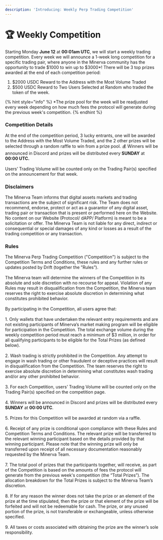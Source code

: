 ```yaml
---
description: 'Introducing: Weekly Perp Trading Competition'
---
```


# 🏆 Weekly Competition

Starting Monday **June 12** at **00:01am UTC**, we will start a weekly trading competition. Every week we will announce a 1-week long competition for a specific trading pair, where anyone in the Minerva community has the opportunity to trade $1000 to win up to $3000\*! There will be 3 top prizes awarded at the end of each competition period:

1. $2000 USDC Reward to the Address with the Most Volume Traded&#x20;
2. $500 USDC Reward to Two Users Selected at Random who traded the token of the week.

{% hint style="info" %}
\*The prize pool for the week will be readjusted every week depending on how much fees the protocol will generate during the previous week's competition.&#x20;
{% endhint %}

### Competition Details

At the end of the competition period, 3 lucky entrants, one will be awarded to the Address with the Most Volume Traded, and the 2 other prizes will be selected through a random raffle to win from a prize pool. 💰 Winners will be announced in Discord and prizes will be distributed every **SUNDAY** at **00:00 UTC.**\
\
Users’ Trading Volume will be counted only on the Trading Pair(s) specified on the announcement for that week.

### Disclaimers

The Minerva Team informs that digital assets markets and trading transactions are the subject of significant risk. The Team does not recommend, endorse, protect or act as a guarantor of any digital asset, trading pair or transaction that is present or performed here on the Website. No content on our Website (Protocol/ dAPP/ Platform) is meant to be a solicitation or offer. The Minerva Team is not liable for any direct, indirect or consequential or special damages of any kind or losses as a result of the trading competition or any transaction.

### Rules

The Minerva Perp Trading Competition ("Competition") is subject to the Competition Terms and Conditions, these rules and any further rules or updates posted by Drift (together the ”Rules”).\
\
The Minerva team will determine the winners of the Competition in its absolute and sole discretion with no recourse for appeal. Violation of any Rules may result in disqualification from the Competition, the Minerva team reserves the right to exercise absolute discretion in determining what constitutes prohibited behavior.\
\
By participating in the Competition, all users agree that:\
\
1\. Only wallets that have undertaken the relevant entry requirements and are not existing participants of Minerva’s market making program will be eligible for participation in the Competition. The total exchange volume during the weekly competition period must reach a minimum of $3 million, in order for all qualifying participants to be eligible for the Total Prizes (as defined below).\
\
2\. Wash trading is strictly prohibited in the Competition. Any attempt to engage in wash trading or other fraudulent or deceptive practices will result in disqualification from the Competition. The team reserves the right to exercise absolute discretion in determining what constitutes wash trading and/or any other prohibited behavior.\
\
3\. For each Competition, users’ Trading Volume will be counted only on the Trading Pair(s) specified on the competition page.\
\
4\. Winners will be announced in Discord and prizes will be distributed every **SUNDAY** at **00:00 UTC**.\
\
5\. Prizes for this Competition will be awarded at random via a raffle.\
\
6\. Receipt of any prize is conditional upon compliance with these Rules and Competition Terms and Conditions. The relevant prize will be transferred to the relevant winning participant based on the details provided by that winning participant. Please note that the winning prize will only be transferred upon receipt of all necessary documentation reasonably requested by the Minerva Team.\
\
7\. The total pool of prizes that the participants together, will receive, as part of the Competition is based on the amounts of fees the protocol will generate from the previous week's competition (the “Total Prizes”). The allocation breakdown for the Total Prizes is subject to the Minerva Team’s discretion.\
\
8\. If for any reason the winner does not take the prize or an element of the prize at the time stipulated, then the prize or that element of the prize will be forfeited and will not be redeemable for cash. The prize, or any unused portion of the prize, is not transferable or exchangeable, unless otherwise specified.\
\
9\. All taxes or costs associated with obtaining the prize are the winner’s sole responsibility.
